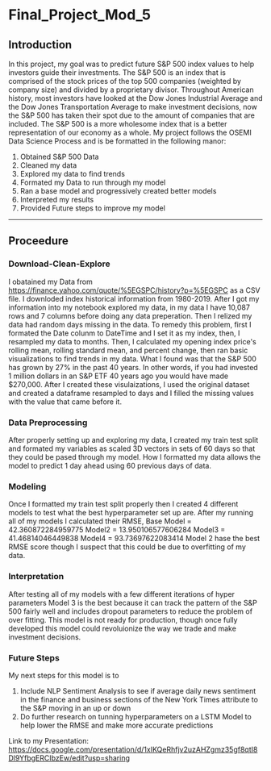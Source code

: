 # Final_Project_Mod_5
## Introduction
In this project, my goal was to predict future S&P 500 index values to help investors guide their investments. The S&P 500 is an index that is comprised of the stock prices of the top 500 companies (weighted by company size) and divided by a proprietary divisor. Throughout American history, most investors have looked at the Dow Jones Industrial Average and the Dow Jones Transportation Average to make investment decisions, now the S&P 500 has taken their spot due to the amount of companies that are included. The S&P 500 is a more wholesome index that is a better representation of our economy as a whole. My project follows the OSEMI Data Science Process and is be formatted in the following manor:
 1. Obtained S&P 500 Data
 2. Cleaned my data 
 3. Explored my data to find trends 
 4. Formated my Data to run through my model 
 5. Ran a base model and progressively created better models
 6. Interpreted my results 
 8. Provided Future steps to improve my model
---------------------------------------------------------
## Proceedure
### Download-Clean-Explore
I obatained my Data from https://finance.yahoo.com/quote/%5EGSPC/history?p=%5EGSPC as a CSV file. I downloded index historical information from 1980-2019. After I got my information into my notebook explored my data, in my data I have 10,087 rows and 7 columns before doing any data preperation. Then I relized my data had random days missing in the data. To remedy this problem, first I formated the Date colunm to DateTime and I set it as my index, then, I resampled my data to months. Then, I calculated my opening index price's rolling mean, rolling standard mean, and percent change, then ran basic visualizations to find trends in my data. What I found was that the S&P 500 has grown by 27% in the past 40 years. In other words, if you had invested 1 million dollars in an S&P ETF 40 years ago you would have made $270,000. After I created these visulaizations, I used the original dataset and created a dataframe resampled to days and I filled the missing values with the value that came before it. 
### Data Preprocessing 
After properly setting up and exploring my data, I created my train test split and formated my variables as scaled 3D vectors in sets of 60 days so that they could be pased through my model. How I formatted my data allows the model to predict 1 day ahead using 60 previous days of data. 
### Modeling
Once I formatted my train test split properly then I created 4 different models to test what the best hyperparameter set up are. After my running all of my models I calculated their RMSE,
Base Model = 42.360872284959775
Model2 = 13.950106577606284
Model3 = 41.46814046449838
Model4 = 93.73697622083414
Model 2 hase the best RMSE score though I suspect that this could be due to overfitting of my data.
### Interpretation 
After testing all of my models with a few different iterations of hyper parameters Model 3 is the best because it can track the pattern of the S&P 500 fairly well and includes dropout parameters to reduce the problem of over fitting. This model is not ready for production, though once fully developed this model could revoluionize the way we trade and make investment decisions.
### Future Steps
My next steps for this model is to 
1) Include NLP Sentiment Analysis to see if average daily news sentiment in the finance and business sections of the New York Times attribute to the S&P moving in an up or down 
2) Do further research on tunning hyperparameters on a LSTM Model to help lower the RMSE and make more accurate predictions

Link to my Presentation: https://docs.google.com/presentation/d/1xIKQeRhfjv2uzAHZgmz35gf8qtI8Dl9YfbgERCIbzEw/edit?usp=sharing














